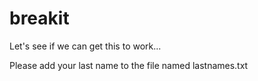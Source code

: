 breakit
=======
Let's see if we can get this to work...

Please add your last name to the file named lastnames.txt
